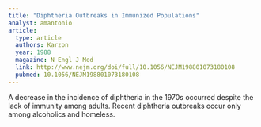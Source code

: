 ```yaml
---
title: "Diphtheria Outbreaks in Immunized Populations"
analyst: amantonio
article:
  type: article
  authors: Karzon
  year: 1988
  magazine: N Engl J Med
  link: http://www.nejm.org/doi/full/10.1056/NEJM198801073180108
  pubmed: 10.1056/NEJM198801073180108
---
```


A decrease in the incidence of diphtheria in the 1970s occurred despite the lack of immunity among adults.
Recent diphtheria outbreaks occur only among alcoholics and homeless.

